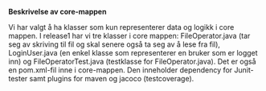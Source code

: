 **Beskrivelse av core-mappen**

Vi har valgt å ha klasser som kun representerer data og logikk i core mappen. I release1 har vi tre klasser i core mappen: FileOperator.java (tar seg av skriving til fil og skal senere også ta seg av å lese fra fil), LoginUser.java (en enkel klasse som representerer en bruker som er logget inn) og FileOperatorTest.java (testklasse for FileOperator.java). Det er også en pom.xml-fil inne i core-mappen. Den inneholder dependency for Junit-tester samt plugins for maven og jacoco (testcoverage).